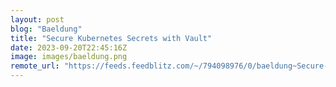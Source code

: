 ```yaml
---
layout: post
blog: "Baeldung"
title: "Secure Kubernetes Secrets with Vault"
date: 2023-09-20T22:45:16Z
image: images/baeldung.png
remote_url: "https://feeds.feedblitz.com/~/794098976/0/baeldung~Secure-Kubernetes-Secrets-with-Vault"
---
```

